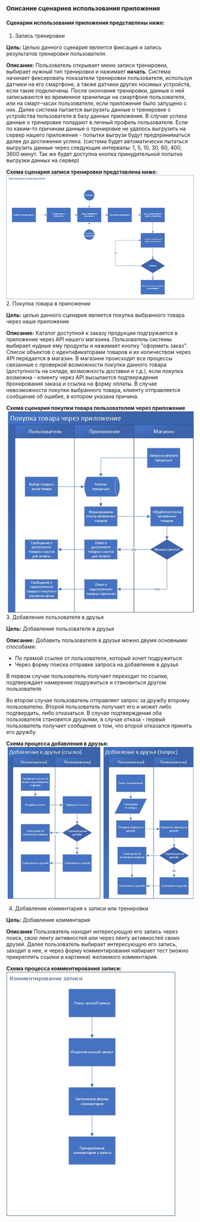 ### Описание сценариев использования приложения

#### Сценарии использования приложения представлены ниже:

1. Запись тренировки

**Цель:** Целью данного сценария является фиксация и запись результатов тренировки пользователя.

**Описание:**
Пользователь открывает меню записи тренировки, выбирает нужный тип тренировки и нажимает **начать**. Система начинает фиксировать показатели тренировки пользователя, используя датчики на его смартфоне, а также датчики других носимых устройств, если такие подключены. После окончания тренировки, данные о ней записываются во временное хранилище на смартфоне пользователя, или на смарт-часах пользователя, если приложение было запущено с них. Далее система пытается выгрузить данные о тренировке с устройства пользователя в базу данных приложения. В случае успеха данные о тренировке попадают в личный профиль пользователя. Если по каким-то причинам данные о тренировке не удалось выгрузить на сервер нашего приложения - попытки выгрузи будут предприниматься далее до достижения успеха. (система будет автоматически пытаться выгрузить данные через следующие интервалы: 1, 5, 10, 30, 60, 400, 3600 минут. Так же будет доступна кнопка принудительной попытке выгрузки данных на сервер)

**Схема сценария записи тренировки представлена ниже:**
![Сценарий записи тренировки](../static/scenario_training_recording.jpeg)
2. Покупка товара в приложении

**Цель:** целью данного сценария является покупка выбранного товара через наше приложение

**Описание:**
Каталог доступной к заказу продукции подгружается в приложение через API нашего магазина. Пользователь системы выбирает нудные ему продукты и нажимает кнопку "оформить заказ". Список объектов с идентификаторами товаров и их количеством через API передается в магазин. В магазине происходят все процессы связанные с проверкой возможности покупки данного товара (доступность на складе, возможность доставки и т.д.), если покупка возможна - клиенту через API высылается подтверждения бронирования заказа и ссылка на форму оплаты. В случае невозможности покупки выбранного товара, клиенту отправляется сообщение об ошибке, в котором указана причина.

**Схема сценария покупки товара пользователем через приложение**
![Покупка товара пользователем через приложение](../static/scenarion_buy_product.jpeg)
3. Добавление пользователя в друзья

**Цель:** Добавление пользователя в друзья

**Описание:** Добавить пользователя в друзья можно двумя основными способами:
- По прямой ссылке от пользователя, который хочет подружиться
- Через форму поиска отправке запроса на добавление в друзья

В первом случае пользователь получает переходит по ссылке, подтверждает намерение подружиться и становиться другом пользователя

Во втором случае пользователь отправляет запрос за дружбу второму пользователю. Второй пользователь получает его и может либо подтвердить, либо отказаться. В случае подтверждения оба пользователя становятся друзьями, в случае отказа - первый пользователь получает сообщение о том, что второй отказался принять его дружбу.

**Схема процесса добавления в друзья:**
![Схема процесса добавления в друзья](../static/friend_add.jpeg)

4. Добавление комментария к записи или тренировки

**Цель:** Добавление комментария

**Описание** Пользователь находит интересующую его запись через поиск, свою ленту активностей или через ленту активностей своих друзей. Далее пользователь выбирает интересующую его запись, заходит в нее, и через форму комментирования набирает тест (можно прикреплять ссылки и картинки) желаемого комментария.

**Схема процесса комментирования записи:**
![Схема процесса комментирования записи](../static/comment.jpeg)
